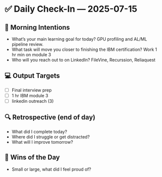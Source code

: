 # ✅ Daily Check-In — 2025-07-15

## 📌 Morning Intentions
- What’s your main learning goal for today?
  GPU profiling and AL/ML pipeline review.
- What task will move you closer to finishing the IBM certification?
  Work 1 hr min on module 3
- Who will you reach out to on LinkedIn?
  FileVine, Recurssion, Reliaquest

## 💻 Output Targets
- [ ] Final interview prep
- [ ] 1 hr IBM module 3
- [ ] linkedin outreach (3)

## 🔍 Retrospective (end of day)
- What did I complete today?
- Where did I struggle or get distracted?
- What will I improve tomorrow?

## 🙌 Wins of the Day
- Small or large, what did I feel proud of?

